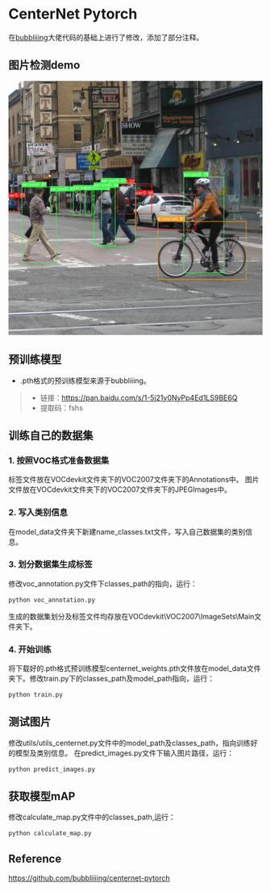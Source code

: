 # CenterNet   Pytorch
在[bubbliiing](https://github.com/bubbliiiing/centernet-pytorch)大佬代码的基础上进行了修改，添加了部分注释。
## 图片检测demo
<img src="Image_samples/result.jpg" ><br>

## 预训练模型
+ .pth格式的预训练模型来源于bubbliiing。<br>
>- 链接：https://pan.baidu.com/s/1-5j21y0NyPp4Ed1LS9BE6Q
>- 提取码：fshs

## 训练自己的数据集
### 1. 按照VOC格式准备数据集
标签文件放在VOCdevkit文件夹下的VOC2007文件夹下的Annotations中。
图片文件放在VOCdevkit文件夹下的VOC2007文件夹下的JPEGImages中。
### 2. 写入类别信息
在model_data文件夹下新建name_classes.txt文件，写入自己数据集的类别信息。

### 3. 划分数据集生成标签
修改voc_annotation.py文件下classes_path的指向，运行：
``` bash
python voc_annotation.py
```
生成的数据集划分及标签文件均存放在VOCdevkit\VOC2007\ImageSets\Main文件夹下。
### 4. 开始训练
将下载好的.pth格式预训练模型centernet_weights.pth文件放在model_data文件夹下。修改train.py下的classes_path及model_path指向，运行：
``` bash
python train.py
```
## 测试图片
修改utils/utils_centernet.py文件中的model_path及classes_path，指向训练好的模型及类别信息。
在predict_images.py文件下输入图片路径，运行：

``` bash
python predict_images.py
```
## 获取模型mAP
修改calculate_map.py文件中的classes_path,运行：
 ``` bash
 python calculate_map.py
 ```
## Reference
https://github.com/bubbliiiing/centernet-pytorch
